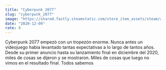 ```yaml
---
title: "Cyberpunk 2077"
slug: "cyberpunk_2077"
image: "https://shared.fastly.steamstatic.com/store_item_assets/steam/apps/1091500/e9047d8ec47ae3d94bb8b464fb0fc9e9972b4ac7/header.jpg?t=1749198613"
date: "2020-12-09"
rate: 8
---
```


Cyberpunk 2077 empezó con un tropezón enorme. Nunca antes un videojuego habia levantado tantas expectativas a lo largo de tantos años. Desde su primer anuncio hasta su lanzamiento final en diciembre del 2020, miles de cosas se dijeron y se mostraron. Miles de cosas que luego no vimos en el resultado final. Todos sabemos